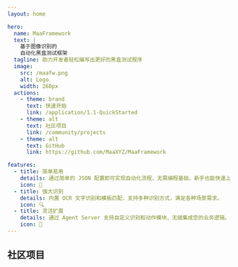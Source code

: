 ```yaml
---
layout: home

hero:
  name: MaaFramework
  text: |
    基于图像识别的
    自动化黑盒测试框架
  tagline: 助力开发者轻松编写出更好的黑盒测试程序
  image:
    src: /maafw.png
    alt: Logo
    width: 260px
  actions:
    - theme: brand
      text: 快速开始
      link: /application/1.1-QuickStarted
    - theme: alt
      text: 社区项目
      link: /community/projects
    - theme: alt
      text: GitHub
      link: https://github.com/MaaXYZ/MaaFramework

features:
  - title: 简单易用
    details: 通过简单的 JSON 配置即可实现自动化流程，无需编程基础，新手也能快速上手。
    icon: 🚀
  - title: 强大识别
    details: 内置 OCR 文字识别和模板匹配，支持多种识别方式，满足各种场景需求。
    icon: 🔍
  - title: 灵活扩展
    details: 通过 Agent Server 支持自定义识别和动作模块，无缝集成您的业务逻辑。
    icon: 🔧
---
```


<h2 class="maa-title">社区项目</h2>

<section class="maa-project-list">

  <script setup>
    import Project from "./components/Project.vue"
    import { projects } from "./assets/data/projects.ts"
  </script>

  <Project v-for="project in projects" :title="project.name" :desc="project.desc" :logo="project.logo" :stack="project.stack" :link="project.link" />

</section>
